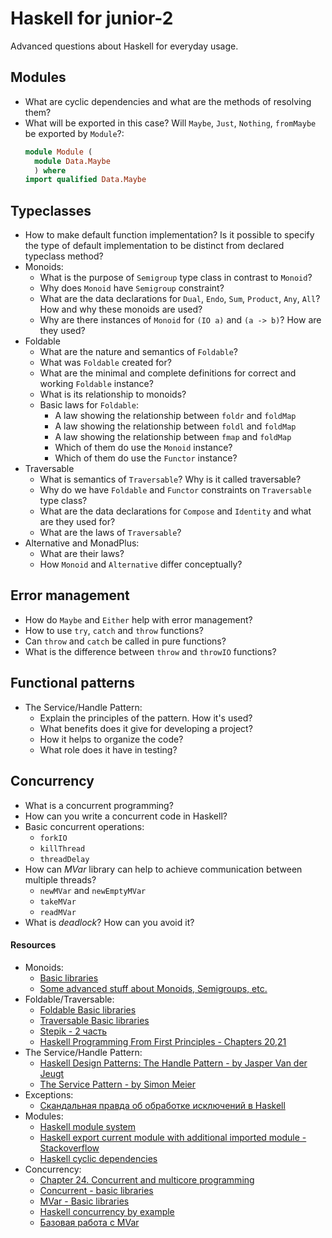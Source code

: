 # Haskell for junior-2

Advanced questions about Haskell for everyday usage.

## Modules

* What are cyclic dependencies and what are the methods of resolving them?
* What will be exported in this case? Will `Maybe`, `Just`, `Nothing`, `fromMaybe` be exported by `Module`?:
  ```haskell
  module Module (
    module Data.Maybe
    ) where
  import qualified Data.Maybe
  ```

## Typeclasses

* How to make default function implementation? Is it possible to specify the type of default implementation to be distinct from declared typeclass method?
* Monoids:
  * What is the purpose of `Semigroup` type class in contrast to `Monoid`?
  * Why does `Monoid` have `Semigroup` constraint?
  * What are the data declarations for `Dual`, `Endo`, `Sum`, `Product`, `Any`, `All`?
    How and why these monoids are used?
  * Why are there instances of `Monoid` for `(IO a)` and `(a -> b)`? How are they used?
* Foldable
  * What are the nature and semantics of `Foldable`?
  * What was `Foldable` created for?
  * What are the minimal and complete definitions for correct and working `Foldable` instance?
  * What is its relationship to monoids?
  * Basic laws for `Foldable`:
    * A law showing the relationship between `foldr` and `foldMap`
    * A law showing the relationship between `foldl` and `foldMap`
    * A law showing the relationship between `fmap` and `foldMap`
    * Which of them do use the `Monoid` instance?
    * Which of them do use the `Functor` instance?
* Traversable
  * What is semantics of `Traversable`? Why is it called traversable?
  * Why do we have `Foldable` and `Functor` constraints on `Traversable` type class?
  * What are the data declarations for `Compose` and `Identity` and what are they used for?
  * What are the laws of `Traversable`?
* Alternative and MonadPlus:
  * What are their laws?
  * How `Monoid` and `Alternative` differ conceptually?

## Error management

* How do `Maybe` and `Either` help with error management?
* How to use `try`, `catch` and `throw` functions?
* Can `throw` and `catch` be called in pure functions?
* What is the difference between `throw` and `throwIO` functions?

## Functional patterns

* The Service/Handle Pattern:
  * Explain the principles of the pattern. How it's used?
  * What benefits does it give for developing a project?
  * How it helps to organize the code?
  * What role does it have in testing?

## Concurrency

* What is a concurrent programming?
* How can you write a concurrent code in Haskell?
* Basic concurrent operations:
  * `forkIO`
  * `killThread`
  * `threadDelay`
* How can _MVar_ library can help to achieve communication between multiple threads?
  * `newMVar` and `newEmptyMVar`
  * `takeMVar`
  * `readMVar`
* What is _deadlock_? How can you avoid it?

#### Resources

* Monoids:
  * [Basic libraries](http://hackage.haskell.org/package/base-4.12.0.0/docs/Data-Monoid.html)
  * [Some advanced stuff about Monoids, Semigroups, etc.](https://medium.com/@stackdoesnotwork/magical-monoids-50da92b069f4)
* Foldable/Traversable:
  * [Foldable Basic libraries](http://hackage.haskell.org/package/base-4.12.0.0/docs/Data-Foldable.html)
  * [Traversable Basic libraries](http://hackage.haskell.org/package/base-4.12.0.0/docs/Data-Traversable.html)
  * [Stepik - 2 часть](https://stepik.org/course/693/syllabus)
  * [Haskell Programming From First Principles - Chapters 20,21](https://haskellbook.com)
* The Service/Handle Pattern:
  * [Haskell Design Patterns: The Handle Pattern - by Jasper Van der Jeugt](https://jaspervdj.be/posts/2018-03-08-handle-pattern.html)
  * [The Service Pattern - by Simon Meier](https://www.schoolofhaskell.com/user/meiersi/the-service-pattern)
* Exceptions:
  * [Скандальная правда об обработке исключений в Haskell](https://eax.me/haskell-exceptions/)
* Modules:
  * [Haskell module system](https://ro-che.info/articles/2012-12-25-haskell-module-system-p1)
  * [Haskell export current module with additional imported module - Stackoverflow](https://stackoverflow.com/questions/18035458/haskell-export-current-module-with-additional-imported-module)
  * [Haskell cyclic dependencies](https://downloads.haskell.org/~ghc/latest/docs/html/users_guide/separate_compilation.html#mutual-recursion)
* Concurrency:
  * [Chapter 24. Concurrent and multicore programming](http://book.realworldhaskell.org/read/concurrent-and-multicore-programming.html)
  * [Concurrent - basic libraries](https://hackage.haskell.org/package/base-4.12.0.0/docs/Control-Concurrent.html)
  * [MVar - Basic libraries](http://hackage.haskell.org/package/base-4.12.0.0/docs/Control-Concurrent-MVar.html)
  * [Haskell concurrency by example](https://github.com/crabmusket/haskell-simple-concurrency)
  * [Базовая работа с MVar](https://ruhaskell.org/posts/theory/2015/02/13/mvars.html)
